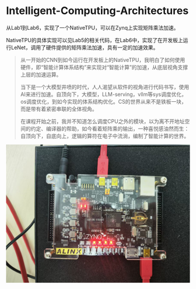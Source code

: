 # Intelligent-Computing-Architectures

从Lab1到Lab6，实现了一个NativeTPU，可以在Zynq上实现矩阵乘法加速。

NativeTPU的具体实现可以见Lab5的相关代码，在Lab6中，实现了在开发板上运行LeNet，调用了硬件提供的矩阵乘法加速，具有一定的加速效果。

> 从一开始的CNN到如今运行在开发板上的NativeTPU，我明白了如何使用硬件，即“智能计算体系结构”来实现对“智能计算”的加速，从底层视角支撑上层的加速运算。
>
> 当下是一个大模型井喷的时代，人人渴望从软件的视角进行代码书写，使用AI来进行加速。自顶向下，大模型，LLM-serving，vllm等sys调度优化，os调度优化，到如今实现的体系结构优化。CS的世界从来不是铁板一块，而是带有着紧密串联的全体视角。
>
> 在课程开始之前，我并不知道怎么调度CPU之外的模块，以为离不开地址空间的约定、编译器的帮助，如今看着矩阵乘的输出，一种喜悦感油然而生：自顶向下，自底向上，逻辑的算符在电子中流淌，编制了智能计算的世界。

![zynq](./Lab6-NaiveTPU-DNN/img/zynq.jpeg)